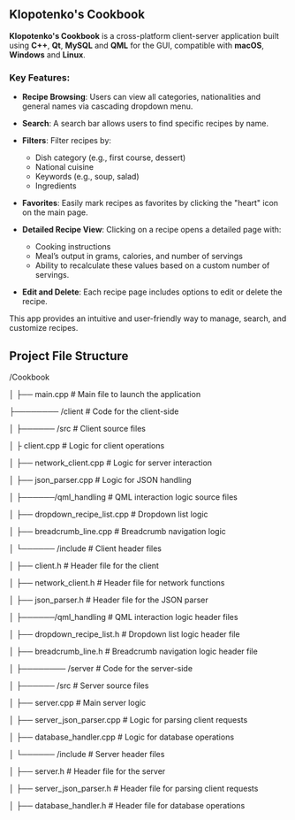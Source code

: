## Klopotenko's Cookbook

**Klopotenko's Cookbook** is a cross-platform client-server application built using **C++**, **Qt**, **MySQL** and **QML** for the GUI, compatible with **macOS**, **Windows** and **Linux**.

### Key Features:

- **Recipe Browsing**: Users can view all categories, nationalities and general names via cascading dropdown menu.

- **Search**: A search bar allows users to find specific recipes by name.

- **Filters**: Filter recipes by:
  - Dish category (e.g., first course, dessert)
  - National cuisine
  - Keywords (e.g., soup, salad)
  - Ingredients

- **Favorites**: Easily mark recipes as favorites by clicking the "heart" icon on the main page.

- **Detailed Recipe View**: Clicking on a recipe opens a detailed page with:
  - Cooking instructions
  - Meal’s output in grams, calories, and number of servings
  - Ability to recalculate these values based on a custom number of servings.

- **Edit and Delete**: Each recipe page includes options to edit or delete the recipe.

This app provides an intuitive and user-friendly way to manage, search, and customize recipes.

## Project File Structure

/Cookbook

│ ├── main.cpp # Main file to launch the application

├──────── /client # Code for the client-side

│ ├────── /src # Client source files

│ ├ client.cpp # Logic for client operations

│ ├── network_client.cpp # Logic for server interaction

│ ├── json_parser.cpp # Logic for JSON handling

│ ├──────/qml_handling # QML interaction logic source files

│ ├── dropdown_recipe_list.cpp   # Dropdown list logic

│ ├── breadcrumb_line.cpp        # Breadcrumb navigation logic


│ └────── /include # Client header files

│ ├── client.h # Header file for the client

│ ├── network_client.h # Header file for network functions

│ ├── json_parser.h # Header file for the JSON parser

│ ├──────/qml_handling # QML interaction logic header files

│ ├── dropdown_recipe_list.h   # Dropdown list logic header file

│ ├── breadcrumb_line.h        # Breadcrumb navigation logic header file

│
├──────── /server # Code for the server-side

│ ├────── /src # Server source files

│ ├── server.cpp # Main server logic

│ ├── server_json_parser.cpp # Logic for parsing client requests

│ ├── database_handler.cpp # Logic for database operations

│ └────── /include # Server header files

│ ├── server.h # Header file for the server

│ ├── server_json_parser.h # Header file for parsing client requests

│ ├── database_handler.h # Header file for database operations
